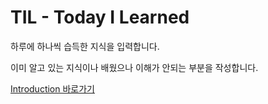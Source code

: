 # TIL - Today I Learned
하루에 하나씩 습득한 지식을 입력합니다.

이미 알고 있는 지식이나 배웠으나 이해가 안되는 부분을 작성합니다.

[Introduction 바로가기](https://github.com/LenKIM/TIL_Today_I_Learned/blob/master/Introduction.md)
